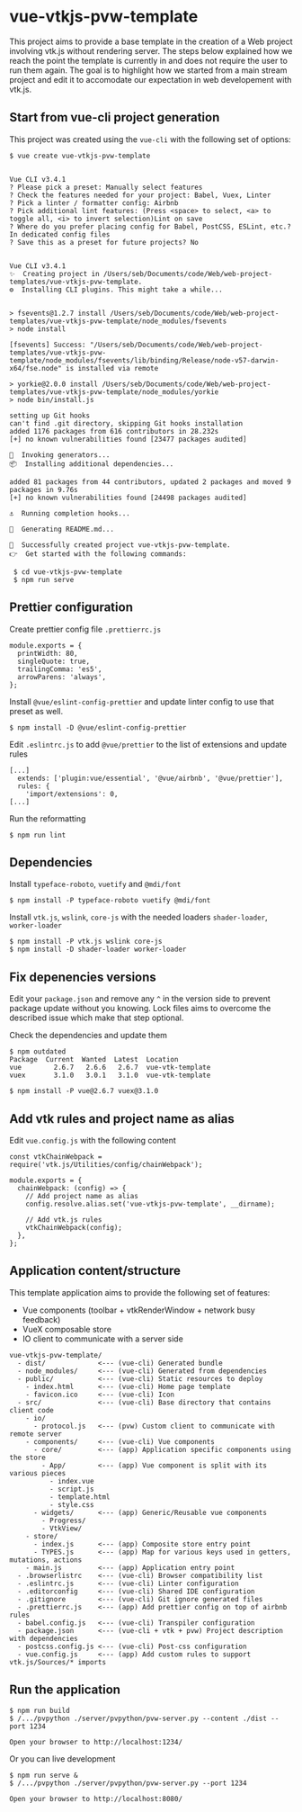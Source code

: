 # vue-vtkjs-pvw-template

This project aims to provide a base template in the creation of a Web project involving vtk.js without rendering server.
The steps below explained how we reach the point the template is currently in and does not require the user to run them again.
The goal is to highlight how we started from a main stream project and edit it to accomodate our expectation in web developement with vtk.js.

## Start from vue-cli project generation

This project was created using the `vue-cli` with the following set of options:

```
$ vue create vue-vtkjs-pvw-template


Vue CLI v3.4.1
? Please pick a preset: Manually select features
? Check the features needed for your project: Babel, Vuex, Linter
? Pick a linter / formatter config: Airbnb
? Pick additional lint features: (Press <space> to select, <a> to toggle all, <i> to invert selection)Lint on save
? Where do you prefer placing config for Babel, PostCSS, ESLint, etc.? In dedicated config files
? Save this as a preset for future projects? No


Vue CLI v3.4.1
✨  Creating project in /Users/seb/Documents/code/Web/web-project-templates/vue-vtkjs-pvw-template.
⚙  Installing CLI plugins. This might take a while...


> fsevents@1.2.7 install /Users/seb/Documents/code/Web/web-project-templates/vue-vtkjs-pvw-template/node_modules/fsevents
> node install

[fsevents] Success: "/Users/seb/Documents/code/Web/web-project-templates/vue-vtkjs-pvw-template/node_modules/fsevents/lib/binding/Release/node-v57-darwin-x64/fse.node" is installed via remote

> yorkie@2.0.0 install /Users/seb/Documents/code/Web/web-project-templates/vue-vtkjs-pvw-template/node_modules/yorkie
> node bin/install.js

setting up Git hooks
can't find .git directory, skipping Git hooks installation
added 1176 packages from 616 contributors in 28.232s
[+] no known vulnerabilities found [23477 packages audited]

🚀  Invoking generators...
📦  Installing additional dependencies...

added 81 packages from 44 contributors, updated 2 packages and moved 9 packages in 9.76s
[+] no known vulnerabilities found [24498 packages audited]

⚓  Running completion hooks...

📄  Generating README.md...

🎉  Successfully created project vue-vtkjs-pvw-template.
👉  Get started with the following commands:

 $ cd vue-vtkjs-pvw-template
 $ npm run serve

```

## Prettier configuration

Create prettier config file `.prettierrc.js`

```
module.exports = {
  printWidth: 80,
  singleQuote: true,
  trailingComma: 'es5',
  arrowParens: 'always',
};
```

Install `@vue/eslint-config-prettier` and update linter config to use that preset as well.

```
$ npm install -D @vue/eslint-config-prettier
```

Edit `.eslintrc.js` to add `@vue/prettier` to the list of extensions and update rules

```
[...]
  extends: ['plugin:vue/essential', '@vue/airbnb', '@vue/prettier'],
  rules: {
    'import/extensions': 0,
[...]
```

Run the reformatting

```
$ npm run lint
```

## Dependencies

Install `typeface-roboto`, `vuetify` and `@mdi/font`

```
$ npm install -P typeface-roboto vuetify @mdi/font
```

Install `vtk.js`, `wslink`, `core-js` with the needed loaders `shader-loader`, `worker-loader`

```
$ npm install -P vtk.js wslink core-js
$ npm install -D shader-loader worker-loader
```

## Fix depenencies versions

Edit your `package.json` and remove any `^` in the version side to prevent package update without you knowing. Lock files aims to overcome the described issue which make that step optional.

Check the dependencies and update them

```
$ npm outdated
Package  Current  Wanted  Latest  Location
vue        2.6.7   2.6.6   2.6.7  vue-vtk-template
vuex       3.1.0   3.0.1   3.1.0  vue-vtk-template

$ npm install -P vue@2.6.7 vuex@3.1.0
```

## Add vtk rules and project name as alias

Edit `vue.config.js` with the following content

```
const vtkChainWebpack = require('vtk.js/Utilities/config/chainWebpack');

module.exports = {
  chainWebpack: (config) => {
    // Add project name as alias
    config.resolve.alias.set('vue-vtkjs-pvw-template', __dirname);

    // Add vtk.js rules
    vtkChainWebpack(config);
  },
};
```

## Application content/structure

This template application aims to provide the following set of features:
- Vue components (toolbar + vtkRenderWindow + network busy feedback)
- VueX composable store
- IO client to communicate with a server side

```
vue-vtkjs-pvw-template/
  - dist/             <--- (vue-cli) Generated bundle
  - node_modules/     <--- (vue-cli) Generated from dependencies
  - public/           <--- (vue-cli) Static resources to deploy
    - index.html      <--- (vue-cli) Home page template
    - favicon.ico     <--- (vue-cli) Icon
  - src/              <--- (vue-cli) Base directory that contains client code
    - io/
      - protocol.js   <--- (pvw) Custom client to communicate with remote server
    - components/     <--- (vue-cli) Vue components
      - core/         <--- (app) Application specific components using the store
        - App/        <--- (app) Vue component is split with its various pieces
          - index.vue
          - script.js
          - template.html
          - style.css
      - widgets/      <--- (app) Generic/Reusable vue components
        - Progress/
        - VtkView/
    - store/
      - index.js      <--- (app) Composite store entry point
      - TYPES.js      <--- (app) Map for various keys used in getters, mutations, actions
    - main.js         <--- (app) Application entry point
  - .browserlistrc    <--- (vue-cli) Browser compatibility list
  - .eslintrc.js      <--- (vue-cli) Linter configuration
  - .editorconfig     <--- (vue-cli) Shared IDE configuration
  - .gitignore        <--- (vue-cli) Git ignore generated files
  - .prettierrc.js    <--- (app) Add prettier config on top of airbnb rules
  - babel.config.js   <--- (vue-cli) Transpiler configuration
  - package.json      <--- (vue-cli + vtk + pvw) Project description with dependencies
  - postcss.config.js <--- (vue-cli) Post-css configuration
  - vue.config.js     <--- (app) Add custom rules to support vtk.js/Sources/* imports
```

## Run the application

```
$ npm run build
$ /.../pvpython ./server/pvpython/pvw-server.py --content ./dist --port 1234

Open your browser to http://localhost:1234/
```

Or you can live development

```
$ npm run serve &
$ /.../pvpython ./server/pvpython/pvw-server.py --port 1234

Open your browser to http://localhost:8080/
```